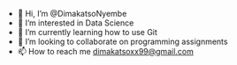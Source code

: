 - 👋 Hi, I’m @DimakatsoNyembe
- 👀 I’m interested in Data Science
- 🌱 I’m currently learning how to use Git
- 💞️ I’m looking to collaborate on programming assignments
- 📫 How to reach me dimakatsoxx99@gmail.com

<!---
DimakatsoNyembe/DimakatsoNyembe is a ✨ special ✨ repository because its `README.md` (this file) appears on your GitHub profile.
You can click the Preview link to take a look at your changes.
--->
